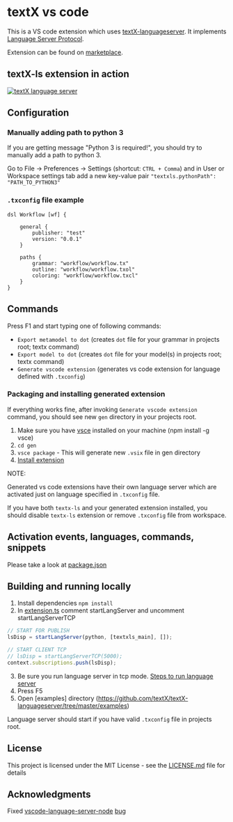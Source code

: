 # textX vs code

This is a VS code extension which uses [textX-languageserver](https://github.com/textX/textx-languageserver).
It implements [Language Server Protocol](https://github.com/Microsoft/language-server-protocol).

Extension can be found on [marketplace](https://marketplace.visualstudio.com/items?itemName=danixeee.textx-ls).

## textX-ls extension in action

[![textX language server](https://img.youtube.com/vi/vAP5c7pwWiY/0.jpg)](https://www.youtube.com/watch?v=vAP5c7pwWiY)

## Configuration

### Manually adding path to python 3

If you are getting message "Python 3 is required!", you should try to manually add a path to python 3.

Go to File -> Preferences -> Settings (shortcut: `CTRL + Comma`) and in User or Workspace settings tab add a new key-value pair `"textxls.pythonPath": "PATH_TO_PYTHON3"`

### `.txconfig` file example

```textx
dsl Workflow [wf] {

	general {
		publisher: "test"
		version: "0.0.1"
	}

	paths {
		grammar: "workflow/workflow.tx"
		outline: "workflow/workflow.txol"
		coloring: "workflow/workflow.txcl"
	}
}
```

## Commands

Press F1 and start typing one of following commands:

- `Export metamodel to dot` (creates `dot` file for your grammar in projects root; textx command)
- `Export model to dot` (creates `dot` file for your model(s) in projects root; textx command)
- `Generate vscode extension` (generates vs code extension for language defined with `.txconfig`)

### Packaging and installing generated extension

If everything works fine, after invoking `Generate vscode extension` command, you should see new `gen` directory in your projects root.

1. Make sure you have [vsce](https://www.npmjs.com/package/vsce) installed on your machine (npm install -g vsce)
2. `cd gen`
3. `vsce package` - This will generate new `.vsix` file in gen directory
4. [Install extension](https://code.visualstudio.com/docs/editor/extension-gallery#_install-from-a-vsix)

NOTE:

Generated vs code extensions have their own language server which are activated just on language specified in `.txconfig` file.

If you have both `textx-ls` and your generated extension installed, you should disable `textx-ls` extension or remove `.txconfig` file from workspace.

## Activation events, languages, commands, snippets

Please take a look at [package.json](https://github.com/textX/textX-vscode/blob/master/package.json)

## Building and running locally

1. Install dependencies `npm install`
2. In [extension.ts](https://github.com/textX/textX-vscode/blob/master/src/extension.ts) comment startLangServer and uncomment startLangServerTCP

```typescript
// START FOR PUBLISH
lsDisp = startLangServer(python, [textxls_main], []);

// START CLIENT TCP
// lsDisp = startLangServerTCP(5000);
context.subscriptions.push(lsDisp);
```

3. Be sure you run language server in tcp mode. [Steps to run language server](https://github.com/textX/textX-languageserver/blob/master/README.md)
4. Press F5
5. Open [examples] directory (https://github.com/textX/textX-languageserver/tree/master/examples)

Language server should start if you have valid `.txconfig` file in projects root.

## License

This project is licensed under the MIT License - see the [LICENSE.md](LICENSE.md) file for details

## Acknowledgments

Fixed [vscode-language-server-node](https://github.com/Microsoft/vscode-languageserver-node) [bug](https://github.com/Microsoft/vscode-languageserver-node/pull/284)
